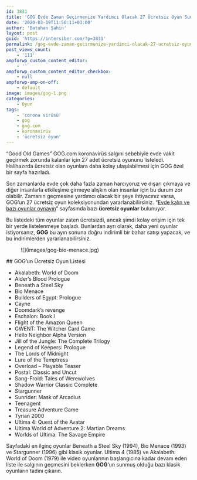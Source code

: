 ```yaml
---
id: 3831
title: 'GOG Evde Zaman Geçirmenize Yardımcı Olacak 27 Ücretsiz Oyun Sunuyor'
date: '2020-03-19T11:50:11+03:00'
author: 'Batuhan Şahin'
layout: post
guid: 'https://intersiber.com/?p=3831'
permalink: /gog-evde-zaman-gecirmenize-yardimci-olacak-27-ucretsiz-oyun-sunuyor/
post_views_count:
    - '111'
ampforwp_custom_content_editor:
    - ''
ampforwp_custom_content_editor_checkbox:
    - null
ampforwp-amp-on-off:
    - default
image: images/gog-1.png
categories:
    - Oyun
tags:
    - 'corona virüsü'
    - gog
    - gog.com
    - koronavirüs
    - 'ücretsiz oyun'
---
```


“Good Old Games” GOG.com koronavirüs salgını sebebiyle evde vakit geçirmek zorunda kalanlar için 27 adet ücretsiz oyununu listeledi. Halihazırda ücretsiz olan oyunlara daha kolay ulaşılabilmesi için GOG özel bir sayfa hazırladı.

Son zamanlarda evde çok daha fazla zaman harcıyoruz ve dışarı çıkmaya ve diğer insanlarla etkileşime girmeye alışkın olan insanlar için bu durum zor olabilir. Zamanın geçmesine yardımcı olacak bir şeye ihtiyacınız varsa, GOG’un 27 ücretsiz oyun koleksiyonundan yararlanabilirsiniz. “[Evde kalın ve bazı oyunlar oynayın](https://www.gog.com/partner/stay_at_home)” sayfasında bazı **ücretsiz oyunlar** bulunuyor.

Bu listedeki tüm oyunlar zaten ücretsizdi, ancak şimdi kolay erişim için tek bir yerde listelenmeye başladı. Bunlardan ayrı olarak, daha yeni oyunlar istiyorsanız, **GOG** bu ayın sonuna doğru indirimli bir bahar satışı yapacak, ve bu indirimlerden yararlanabilirsiniz.

<figure class="wp-block-image size-large">![](images/gog-bio-menace.jpg)</figure>## GOG’un Ücretsiz Oyun Listesi

- Akalabeth: World of Doom
- Alder’s Blood Prologue
- Beneath a Steel Sky
- Bio Menace
- Builders of Egypt: Prologue
- Cayne
- Doomdark’s revenge
- Eschalon: Book I
- Flight of the Amazon Queen
- GWENT: The Witcher Card Game
- Hello Neighbor Alpha Version
- Jill of the Jungle: The Complete Trilogy
- Legend of Keepers: Prologue
- The Lords of Midnight
- Lure of the Temptress
- Overload – Playable Teaser
- Postal: Classic and Uncut
- Sang-Froid: Tales of Werewolves
- Shadow Warrior Classic Complete
- Stargunner
- Sunrider: Mask of Arcadius
- Teenagent
- Treasure Adventure Game
- Tyrian 2000
- Ultima 4: Quest of the Avatar
- Ultima World of Adventure 2: Martian Dreams
- Worlds of Ultima: The Savage Empire

Sayfadaki en ilginç oyunlar Beneath a Steel Sky (1994), Bio Menace (1993) ve Stargunner (1996) gibi klasik oyunlar. Ultima 4 (1985) ve Akalabeth: World of Doom (1979) ile video oyunlarının başlangıcına kadar devam eden liste ile salgının geçmesini beklerken **GOG**‘un sunmuş olduğu bazı klasik oyunların tadını çıkarın.